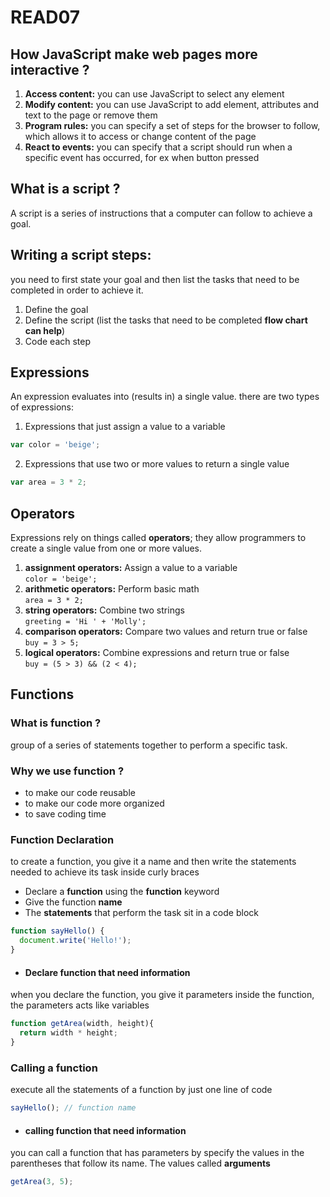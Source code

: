 # READ07

## How JavaScript make web pages more interactive ?
1. **Access content:** you can use JavaScript to select any element
2. **Modify content:** you can use JavaScript to add element, attributes and text to the page or remove them
3. **Program rules:** you can specify a set of steps for the browser to follow, which allows it to access or change content of the page
4. **React to events:** you can specify that a script should run when a specific event has occurred, for ex when button pressed

## What is a script ?
A script is a series of instructions that a
computer can follow to achieve a goal.

## Writing a script steps:

you need to first
state your goal and then list the
tasks that need to be completed in
order to achieve it.

1. Define the goal
2. Define the script (list the
tasks that need to be completed **flow chart can help**)
3. Code each step

## Expressions
An expression evaluates into (results in) a single value. there are two types of expressions:
1. Expressions that just assign a value to a variable
```javascript
var color = 'beige';
```
2. Expressions that use two or more values to return a single value
```javascript
var area = 3 * 2;
```

## Operators
Expressions rely on things called **operators**; they allow programmers to create a single value from one or more values.
1. **assignment operators:** Assign a value to a variable <br/> `color = 'beige';`
2. **arithmetic operators:** Perform basic math <br/> `area = 3 * 2;`
3. **string operators:** Combine two strings <br/> `greeting = 'Hi ' + 'Molly';`
4. **comparison operators:** Compare two values and return true or false <br/> `buy = 3 > 5;`
5. **logical operators:** Combine expressions and return true or false <br/> `buy = (5 > 3) && (2 < 4);`

## Functions

### What is function ?
group of a series of statements together to perform a specific task.

### Why we use function ?
* to make our code reusable
* to make our code more organized
* to save coding time

### Function Declaration
to create a function, you give it a name and then write the statements needed to achieve its task inside curly braces
- Declare a **function** using the **function** keyword
- Give the function **name**
- The **statements** that perform the task sit in a code block

```javascript
function sayHello() {
  document.write('Hello!');
}
```
* #### Declare function that need information
when you declare the function, you give it parameters inside the function, the parameters acts like variables

```javascript
function getArea(width, height){
  return width * height;
}
```

### Calling a function
execute all the statements of a function by just one line of code
```javascript
sayHello(); // function name
```

* #### calling function that need information
you can call a function that has parameters by specify the values in the parentheses that follow its name. The values called **arguments**

```javascript
getArea(3, 5);
```
